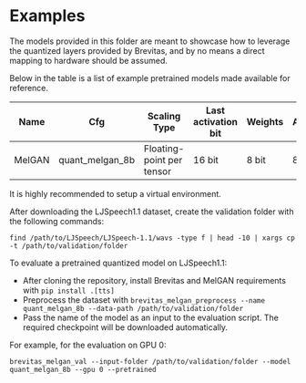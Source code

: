 # Examples

The models provided in this folder are meant to showcase how to leverage the quantized layers provided by Brevitas,
and by no means a direct mapping to hardware should be assumed.

Below in the table is a list of example pretrained models made available for reference.

| Name         | Cfg                   | Scaling Type               | Last activation bit | Weights | Activations | Pretrained model                                                                                                             | Implementation based on                                              |
|--------------|-----------------------|----------------------------|---------------------|---------|-------------|------------------------------------------------------------------------------------------------------------------------------|----------------------------------------------------------------------|
| MelGAN       | quant_melgan_8b       | Floating-point per tensor  | 16 bit              | 8 bit   | 8 bit       | [Generator](https://github.com/Xilinx/brevitas/releases/download/quant_melgan_8b-r0/quant_melgan_8b_generator-8fe7e01f.pth), [Discriminator](https://github.com/Xilinx/brevitas/releases/download/quant_melgan_8b-r0/quant_melgan_8b_discriminator-f1ff0ef6.pth) | [link](https://github.com/seungwonpark/melgan/blob/master/README.md) |


It is highly recommended to setup a virtual environment.

After downloading the LJSpeech1.1 dataset, create the validation folder with the following commands:
```
find /path/to/LJSpeech/LJSpeech-1.1/wavs -type f | head -10 | xargs cp -t /path/to/validation/folder
```

To evaluate a pretrained quantized model on LJSpeech1.1:

 - After cloning the repository, install Brevitas and MelGAN requirements with `pip install .[tts]`
 - Preprocess the dataset with `brevitas_melgan_preprocess --name quant_melgan_8b --data-path /path/to/validation/folder`
 - Pass the name of the model as an input to the evaluation script. The required checkpoint will be downloaded automatically.

 For example, for the evaluation on GPU 0:

```
brevitas_melgan_val --input-folder /path/to/validation/folder --model quant_melgan_8b --gpu 0 --pretrained
```
